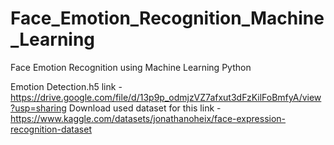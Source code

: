 # Face_Emotion_Recognition_Machine_Learning
Face Emotion Recognition using Machine Learning Python

Emotion Detection.h5 link - https://drive.google.com/file/d/13p9p_odmjzVZ7afxut3dFzKilFoBmfyA/view?usp=sharing
Download used dataset for this link - https://www.kaggle.com/datasets/jonathanoheix/face-expression-recognition-dataset
